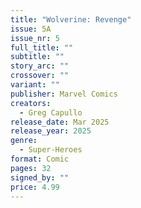 ```yaml
---
title: "Wolverine: Revenge"
issue: 5A
issue_nr: 5
full_title: ""
subtitle: ""
story_arc: ""
crossover: ""
variant: ""
publisher: Marvel Comics
creators:
  - Greg Capullo
release_date: Mar 2025
release_year: 2025
genre:
  - Super-Heroes
format: Comic
pages: 32
signed_by: ""
price: 4.99
---
```

